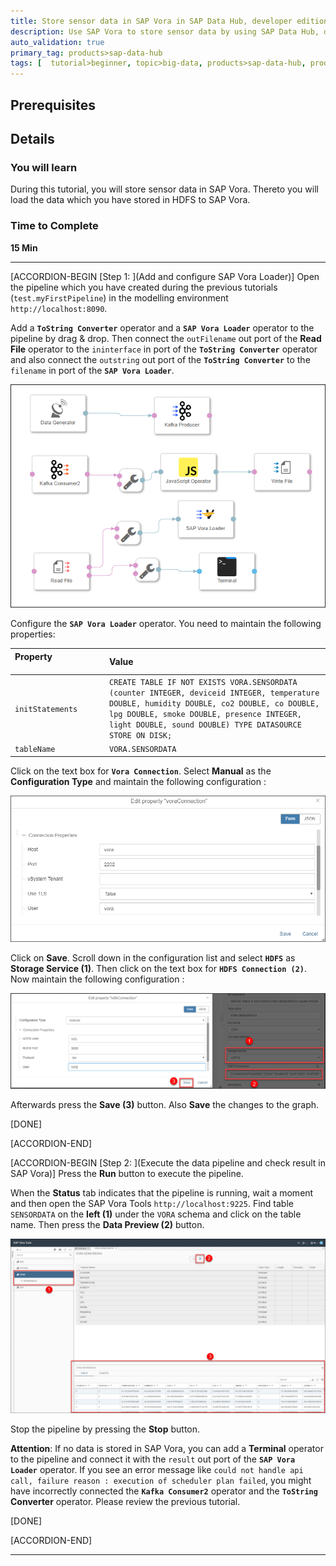 ```yaml
---
title: Store sensor data in SAP Vora in SAP Data Hub, developer edition 2.3
description: Use SAP Vora to store sensor data by using SAP Data Hub, developer edition 2.3.
auto_validation: true
primary_tag: products>sap-data-hub
tags: [  tutorial>beginner, topic>big-data, products>sap-data-hub, products>sap-vora ]
---
```


## Prerequisites

## Details
### You will learn  
During this tutorial, you will store sensor data in SAP Vora. Thereto you will load the data which you have stored in HDFS to SAP Vora.

### Time to Complete
**15 Min**

---

[ACCORDION-BEGIN [Step 1: ](Add and configure SAP Vora Loader)]
Open the pipeline which you have created during the previous tutorials (`test.myFirstPipeline`) in the modelling environment `http://localhost:8090`.

Add a **`ToString Converter`** operator and a **`SAP Vora Loader`** operator to the pipeline by drag & drop. Then connect the `outFilename` out port of the **Read File** operator to the `ininterface` in port of the **`ToString Converter`** operator and also connect the `outstring` out port of the **`ToString Converter`** to the `filename` in port of the **`SAP Vora Loader`**.

![picture_01](./datahub-pipelines-v2-storeinvora_01.png)  

Configure the **`SAP Vora Loader`** operator. You need to maintain the following properties:

| Property &nbsp;&nbsp;&nbsp;&nbsp;&nbsp;&nbsp;&nbsp;&nbsp;&nbsp;&nbsp;&nbsp;&nbsp;&nbsp;&nbsp;&nbsp;&nbsp;&nbsp;&nbsp;&nbsp;&nbsp;&nbsp;&nbsp;&nbsp;&nbsp;&nbsp;&nbsp;&nbsp;&nbsp;&nbsp;&nbsp;&nbsp;&nbsp;&nbsp;&nbsp;                     | Value                                |
| :------------------------------ | :------------------------------------ |
| `initStatements`               | `CREATE TABLE IF NOT EXISTS VORA.SENSORDATA (counter INTEGER, deviceid INTEGER, temperature DOUBLE, humidity DOUBLE, co2 DOUBLE, co DOUBLE, lpg DOUBLE, smoke DOUBLE, presence INTEGER, light DOUBLE, sound DOUBLE) TYPE DATASOURCE STORE ON DISK;`   |
| `tableName`                    | `VORA.SENSORDATA`                         |

Click on the text box for **`Vora Connection`**. Select **Manual** as the **Configuration Type** and maintain the following configuration :

![picture_03](./datahub-pipelines-v2-storeinvora_03.png)

Click on **Save**. Scroll down in the configuration list and select **`HDFS`** as **Storage Service (1)**. Then click on the text box for **`HDFS Connection (2)`**. Now maintain the following configuration :

![picture_04](./datahub-pipelines-v2-storeinvora_04.png)

Afterwards press the **Save (3)** button. Also **Save** the changes to the graph.

[DONE]

[ACCORDION-END]

[ACCORDION-BEGIN [Step 2: ](Execute the data pipeline and check result in SAP Vora)]
Press the **Run** button to execute the pipeline.

When the **Status** tab indicates that the pipeline is running, wait a moment and then open the SAP Vora Tools `http://localhost:9225`.
Find table `SENSORDATA` on the **left (1)** under the `VORA` schema and click on the table name. Then press the **Data Preview (2)**  button.

![picture_02](./datahub-pipelines-v2-storeinvora_02.png)  

Stop the pipeline by pressing the **Stop** button.

**Attention**: If no data is stored in SAP Vora, you can add a **Terminal** operator to the pipeline and connect it with the `result` out port of the **`SAP Vora Loader`** operator. If you see an error message like `could not handle api call, failure reason : execution of scheduler plan failed`, you might have incorrectly connected the **`Kafka Consumer2`** operator and the **`ToString` Converter** operator. Please review the previous tutorial.

[DONE]

[ACCORDION-END]

---
